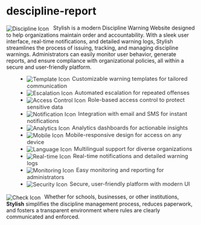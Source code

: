 # descipline-report
<p>
  <img src="https://img.icons8.com/fluency/48/discipline.png" alt="Discipline Icon" style="vertical-align:middle; margin-right:8px;">
  Stylish is a modern Discipline Warning Website designed to help organizations maintain order and accountability. With a sleek user interface, real-time notifications, and detailed warning logs, Stylish streamlines the process of issuing, tracking, and managing discipline warnings. Administrators can easily monitor user behavior, generate reports, and ensure compliance with organizational policies, all within a secure and user-friendly platform.
</p>
<ul style="list-style-type: disc; margin-left: 2em; color: #333; font-size: 1.05em;">
  <li><img src="https://img.icons8.com/color/24/edit-file.png" alt="Template Icon" style="vertical-align:middle; margin-right:6px;">Customizable warning templates for tailored communication</li>
  <li><img src="https://img.icons8.com/color/24/alarm.png" alt="Escalation Icon" style="vertical-align:middle; margin-right:6px;">Automated escalation for repeated offenses</li>
  <li><img src="https://img.icons8.com/color/24/lock-2.png" alt="Access Control Icon" style="vertical-align:middle; margin-right:6px;">Role-based access control to protect sensitive data</li>
  <li><img src="https://img.icons8.com/color/24/new-post.png" alt="Notification Icon" style="vertical-align:middle; margin-right:6px;">Integration with email and SMS for instant notifications</li>
  <li><img src="https://img.icons8.com/color/24/combo-chart--v1.png" alt="Analytics Icon" style="vertical-align:middle; margin-right:6px;">Analytics dashboards for actionable insights</li>
  <li><img src="https://img.icons8.com/color/24/smartphone-tablet.png" alt="Mobile Icon" style="vertical-align:middle; margin-right:6px;">Mobile-responsive design for access on any device</li>
  <li><img src="https://img.icons8.com/color/24/language.png" alt="Language Icon" style="vertical-align:middle; margin-right:6px;">Multilingual support for diverse organizations</li>
  <li><img src="https://img.icons8.com/color/24/appointment-reminders--v1.png" alt="Real-time Icon" style="vertical-align:middle; margin-right:6px;">Real-time notifications and detailed warning logs</li>
  <li><img src="https://img.icons8.com/color/24/monitor.png" alt="Monitoring Icon" style="vertical-align:middle; margin-right:6px;">Easy monitoring and reporting for administrators</li>
  <li><img src="https://img.icons8.com/color/24/security-checked.png" alt="Security Icon" style="vertical-align:middle; margin-right:6px;">Secure, user-friendly platform with modern UI</li>
</ul>
<p style="margin-top: 1em;">
  <img src="https://img.icons8.com/fluency/32/checked-checkbox.png" alt="Check Icon" style="vertical-align:middle; margin-right:6px;">
  Whether for schools, businesses, or other institutions, <strong>Stylish</strong> simplifies the discipline management process, reduces paperwork, and fosters a transparent environment where rules are clearly communicated and enforced.
</p>
